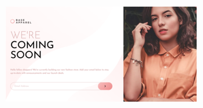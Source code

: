 ![Base Apparel Coming Soon](../../../public/base-apparel-coming-soon/images/base-apparel-coming-soon-preview.png)